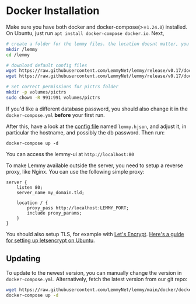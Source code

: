 # Docker Installation

Make sure you have both docker and docker-compose(>=`1.24.0`) installed. On Ubuntu, just run `apt install docker-compose docker.io`. Next,

```bash
# create a folder for the lemmy files. the location doesnt matter, you can put this anywhere you want
mkdir /lemmy
cd /lemmy

# download default config files
wget https://raw.githubusercontent.com/LemmyNet/lemmy/release/v0.17/docker/prod/docker-compose.yml
wget https://raw.githubusercontent.com/LemmyNet/lemmy/release/v0.17/docker/prod/lemmy.hjson

# Set correct permissions for pictrs folder
mkdir -p volumes/pictrs
sudo chown -R 991:991 volumes/pictrs
```

If you'd like a different database password, you should also change it in the `docker-compose.yml` **before** your first run.

After this, have a look at the [config file](configuration.md) named `lemmy.hjson`, and adjust it, in particular the hostname, and possibly the db password. Then run:

`docker-compose up -d`

You can access the lemmy-ui at `http://localhost:80`

To make Lemmy available outside the server, you need to setup a reverse proxy, like Nginx. You can use the following simple proxy:

```
server {
    listen 80;
    server_name my_domain.tld;

    location / {
        proxy_pass http://localhost:LEMMY_PORT;
        include proxy_params;
    }
}
```

You should also setup TLS, for example with [Let's Encrypt](https://letsencrypt.org/). [Here's a guide for setting up letsencrypt on Ubuntu](https://www.digitalocean.com/community/tutorials/how-to-secure-nginx-with-let-s-encrypt-on-ubuntu-20-04).

## Updating

To update to the newest version, you can manually change the version in `docker-compose.yml`. Alternatively, fetch the latest version from our git repo:

```bash
wget https://raw.githubusercontent.com/LemmyNet/lemmy/main/docker/docker-compose.yml
docker-compose up -d
```
